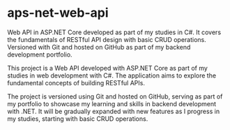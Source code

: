 # aps-net-web-api
Web API in ASP.NET Core developed as part of my studies in C#. It covers the fundamentals of RESTful API design with basic CRUD operations. Versioned with Git and hosted on GitHub as part of my backend development portfolio.


This project is a Web API developed with ASP.NET Core as part of my studies in web development with C#. The application aims to explore the fundamental concepts of building RESTful APIs.

The project is versioned using Git and hosted on GitHub, serving as part of my portfolio to showcase my learning and skills in backend development with .NET. It will be gradually expanded with new features as I progress in my studies, starting with basic CRUD operations.